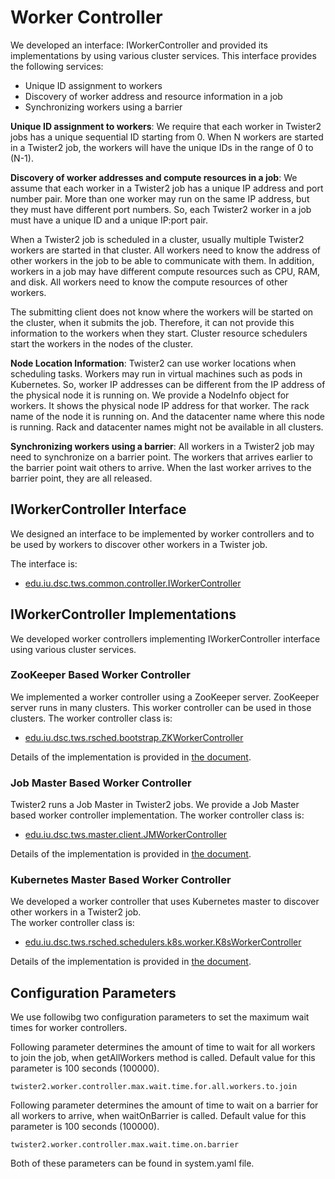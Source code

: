 # Worker Controller

We developed an interface: IWorkerController and provided its implementations by using various cluster services. 
This interface provides the following services:

* Unique ID assignment to workers
* Discovery of worker address and resource information in a job
* Synchronizing workers using a barrier

**Unique ID assignment to workers**: We require that each worker in Twister2 jobs has a unique sequential ID starting from 0. 
When N workers are started in a Twister2 job, the workers will have the unique IDs in the range of 0 to \(N-1\).

**Discovery of worker addresses and compute resources in a job**: 
We assume that each worker in a Twister2 job has a unique IP address and port number pair. 
More than one worker may run on the same IP address, but they must have different port numbers. 
So, each Twister2 worker in a job must have a unique ID and a unique IP:port pair.

When a Twister2 job is scheduled in a cluster, usually multiple Twister2 workers are started in that cluster. 
All workers need to know the address of other workers in the job to be able to communicate with them.
In addition, workers in a job may have different compute resources such as CPU, RAM, and disk.
All workers need to know the compute resources of other workers.

The submitting client does not know where the workers will be started on the cluster, when it submits the job. 
Therefore, it can not provide this information to the workers when they start. 
Cluster resource schedulers start the workers in the nodes of the cluster.

**Node Location Information**: Twister2 can use worker locations when scheduling tasks. 
Workers may run in virtual machines such as pods in Kubernetes. 
So, worker IP addresses can be different from the IP address of the physical node it is running on. 
We provide a NodeInfo object for workers. It shows the physical node IP address for that worker. 
The rack name of the node it is running on. And the datacenter name where this node is running. 
Rack and datacenter names might not be available in all clusters.

**Synchronizing workers using a barrier**: All workers in a Twister2 job may need to synchronize on a barrier point. 
The workers that arrives earlier to the barrier point wait others to arrive. 
When the last worker arrives to the barrier point, they are all released.

## IWorkerController Interface

We designed an interface to be implemented by worker controllers and to be used by workers to discover other workers in a Twister job.

The interface is:

* [edu.iu.dsc.tws.common.controller.IWorkerController](https://github.com/DSC-SPIDAL/twister2/blob/master/twister2/common/src/java/edu/iu/dsc/tws/common/controller/IWorkerController.java)

## IWorkerController Implementations

We developed worker controllers implementing IWorkerController interface using various cluster services.

### ZooKeeper Based Worker Controller

We implemented a worker controller using a ZooKeeper server. ZooKeeper server runs in many clusters. 
This worker controller can be used in those clusters. The worker controller class is:

* [edu.iu.dsc.tws.rsched.bootstrap.ZKWorkerController](https://github.com/DSC-SPIDAL/twister2/tree/d9edff9bac47239db44731064aa5e2ac98867d97/twister2/resource-scheduler/src/java/edu/iu/dsc/tws/rsched/bootstrap/ZKWorkerController.java)

Details of the implementation is provided in [the document](zk-based-worker-controller.md).

### Job Master Based Worker Controller

Twister2 runs a Job Master in Twister2 jobs. We provide a Job Master based worker controller implementation. The worker controller class is:

* [edu.iu.dsc.tws.master.client.JMWorkerController](https://github.com/DSC-SPIDAL/twister2/tree/d9edff9bac47239db44731064aa5e2ac98867d97/twister2/master/src/java/edu/iu/dsc/tws/master/client/JMWorkerController.java)

Details of the implementation is provided in [the document](../job-master/job-master.md).

### Kubernetes Master Based Worker Controller

We developed a worker controller that uses Kubernetes master to discover other workers in a Twister2 job.  
The worker controller class is:

* [edu.iu.dsc.tws.rsched.schedulers.k8s.worker.K8sWorkerController](https://github.com/DSC-SPIDAL/twister2/tree/d9edff9bac47239db44731064aa5e2ac98867d97/twister2/resource-scheduler/src/java/edu/iu/dsc/tws/rsched/schedulers/k8s/worker/K8sWorkerController.java)

Details of the implementation is provided in [the document](../resource-schedulers/kubernetes/k8s-based-worker-discovery.md).


## Configuration Parameters

We use followibg two configuration parameters to set the maximum wait times for worker controllers. 

Following parameter determines the amount of time to wait for all workers to join the job, when getAllWorkers method is called.
Default value for this parameter is 100 seconds (100000).

```text
twister2.worker.controller.max.wait.time.for.all.workers.to.join
```

Following parameter determines the amount of time to wait on a barrier for all workers to arrive, when waitOnBarrier is called.
Default value for this parameter is 100 seconds (100000).

```text
twister2.worker.controller.max.wait.time.on.barrier
```

Both of these parameters can be found in system.yaml file.